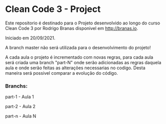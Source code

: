 # Clean Code 3 - Project

Este repositorio é destinado para o Projeto desenvolvido ao longo do curso Clean Code 3 por Rodrigo Branas disponivel em http://branas.io.

Iniciado em 20/09/2021.

A branch master não será utilizada para o desenvolvimento do projeto!

A cada aula o projeto é incrementado com novas regras, para cada aula será criada uma branch "part-N" onde serão adicionadas as regras daquela aula e onde serão feitas as alterações necessarias no codigo. Desta maneira será possivel comparar a evolução do código.

### Branchs:
part-1 - Aula 1

part-2 - Aula 2

part-n - Aula N